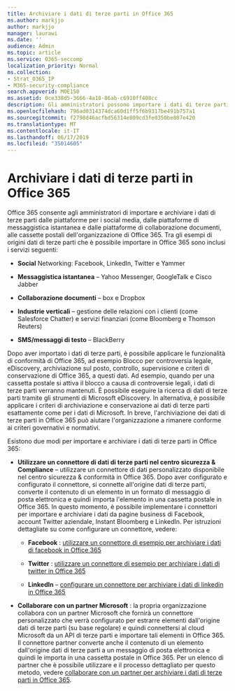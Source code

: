 ```yaml
---
title: Archiviare i dati di terze parti in Office 365
ms.author: markjjo
author: markjjo
manager: laurawi
ms.date: ''
audience: Admin
ms.topic: article
ms.service: O365-seccomp
localization_priority: Normal
ms.collection:
- Strat_O365_IP
- M365-security-compliance
search.appverid: MOE150
ms.assetid: 0ce338d5-3666-4a18-86ab-c6910ff408cc
description: Gli amministratori possono importare i dati di terze parti dalle piattaforme di social media, dalle piattaforme di messaggistica istantanea e dalle piattaforme di collaborazione documenti alle cassette postali nell'organizzazione di Office 365. In questo modo è possibile archiviare i dati da Facebook, Twitter e altre origini dati di terze parti in Office 365. È quindi possibile utilizzare e applicare le funzionalità di conformità di Office 365 (ad esempio, blocco legale, eDiscovery, archiviazione sul posto e criteri di conservazione) per i dati di terze parti.
ms.openlocfilehash: 796ad0314374dca60d1ff5f6b9317be491b757a1
ms.sourcegitcommit: f2798d46acfbd56314e809cd3fe0350be807e420
ms.translationtype: MT
ms.contentlocale: it-IT
ms.lasthandoff: 06/17/2019
ms.locfileid: "35014605"
---
```

# <a name="archive-third-party-data-in-office-365"></a>Archiviare i dati di terze parti in Office 365

Office 365 consente agli amministratori di importare e archiviare i dati di terze parti dalle piattaforme per i social media, dalle piattaforme di messaggistica istantanea e dalle piattaforme di collaborazione documenti, alle cassette postali dell'organizzazione di Office 365. Tra gli esempi di origini dati di terze parti che è possibile importare in Office 365 sono inclusi i servizi seguenti: 
  
- **Social** Networking: Facebook, LinkedIn, Twitter e Yammer 
    
- **Messaggistica istantanea** – Yahoo Messenger, GoogleTalk e Cisco Jabber 
    
- **Collaborazione documenti** – box e Dropbox 
    
- **Industrie verticali** – gestione delle relazioni con i clienti (come Salesforce Chatter) e servizi finanziari (come Bloomberg e Thomson Reuters) 
    
- **SMS/messaggi di testo** – BlackBerry 
    
Dopo aver importato i dati di terze parti, è possibile applicare le funzionalità di conformità di Office 365, ad esempio Blocco per controversia legale, eDiscovery, archiviazione sul posto, controllo, supervisione e criteri di conservazione di Office 365, a questi dati. Ad esempio, quando per una cassetta postale si attiva il blocco a causa di controversie legali, i dati di terze parti verranno mantenuti. È possibile eseguire la ricerca di dati di terze parti tramite gli strumenti di Microsoft eDiscovery. In alternativa, è possibile applicare i criteri di archiviazione e conservazione ai dati di terze parti esattamente come per i dati di Microsoft. In breve, l'archiviazione dei dati di terze parti in Office 365 può aiutare l'organizzazione a rimanere conforme ai criteri governativi e normativi.

Esistono due modi per importare e archiviare i dati di terze parti in Office 365:

- **Utilizzare un connettore di dati di terze parti nel centro sicurezza & Compliance** – utilizzare un connettore di dati personalizzato disponibile nel centro sicurezza & conformità in Office 365. Dopo aver configurato e configurato il connettore, si connette all'origine dati di terze parti, converte il contenuto di un elemento in un formato di messaggio di posta elettronica e quindi importa l'elemento in una cassetta postale in Office 365. In questo momento, è possibile implementare i connettori per importare e archiviare i dati da pagine business di Facebook, account Twitter aziendale, Instant Bloomberg e LinkedIn. Per istruzioni dettagliate su come configurare un connettore, vedere:
   
   - **Facebook** : [utilizzare un connettore di esempio per archiviare i dati di facebook in Office 365](archive-facebook-data-with-sample-connector.md)
  
   - **Twitter** : [utilizzare un connettore di esempio per archiviare i dati di twitter in Office 365](archive-twitter-data-with-sample-connector.md)
    
   - **LinkedIn** – [configurare un connettore per archiviare i dati di linkedin in Office 365](archive-linkedin-data.md)

- **Collaborare con un partner Microsoft** : la propria organizzazione collabora con un partner Microsoft che fornirà un connettore personalizzato che verrà configurato per estrarre elementi dall'origine dati di terze parti (su base regolare) e quindi connettersi al cloud Microsoft da un API di terze parti e importare tali elementi in Office 365. Il connettore partner converte anche il contenuto di un elemento dall'origine dati di terze parti a un messaggio di posta elettronica e quindi le importa in una cassetta postale in Office 365. Per un elenco di partner che è possibile utilizzare e il processo dettagliato per questo metodo, vedere [collaborare con un partner per archiviare i dati di terze parti in Office 365](work-with-partner-to-archive-third-party-data.md).